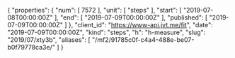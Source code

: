 {
  "properties": {
    "num": [
      7572
    ],
    "unit": [
      "steps"
    ],
    "start": [
      "2019-07-08T00:00:00Z"
    ],
    "end": [
      "2019-07-09T00:00:00Z"
    ],
    "published": [
      "2019-07-09T00:00:00Z"
    ]
  },
  "client_id": "https://www-api.jvt.me/fit",
  "date": "2019-07-09T00:00:00Z",
  "kind": "steps",
  "h": "h-measure",
  "slug": "2019/07/xty3b",
  "aliases": [
    "/mf2/91785c0f-c4a4-488e-be07-b0f79778ca3e/"
  ]
}
